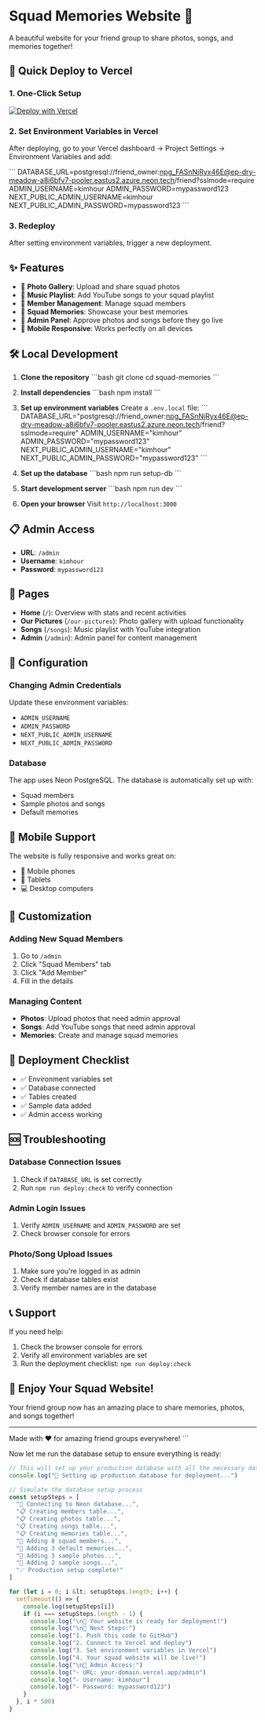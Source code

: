 # Squad Memories Website 🎉

A beautiful website for your friend group to share photos, songs, and memories together!

## 🚀 Quick Deploy to Vercel

### 1. One-Click Setup
[![Deploy with Vercel](https://vercel.com/button)](https://vercel.com/new/clone?repository-url=https://github.com/yourusername/squad-memories)

### 2. Set Environment Variables in Vercel
After deploying, go to your Vercel dashboard → Project Settings → Environment Variables and add:

\`\`\`
DATABASE_URL=postgresql://friend_owner:npg_FASnNjRyx46E@ep-dry-meadow-a8i6bfv7-pooler.eastus2.azure.neon.tech/friend?sslmode=require
ADMIN_USERNAME=kimhour
ADMIN_PASSWORD=mypassword123
NEXT_PUBLIC_ADMIN_USERNAME=kimhour
NEXT_PUBLIC_ADMIN_PASSWORD=mypassword123
\`\`\`

### 3. Redeploy
After setting environment variables, trigger a new deployment.

## ✨ Features

- 📸 **Photo Gallery**: Upload and share squad photos
- 🎵 **Music Playlist**: Add YouTube songs to your squad playlist
- 👥 **Member Management**: Manage squad members
- 🎉 **Squad Memories**: Showcase your best memories
- 🔐 **Admin Panel**: Approve photos and songs before they go live
- 📱 **Mobile Responsive**: Works perfectly on all devices

## 🛠 Local Development

1. **Clone the repository**
\`\`\`bash
git clone <your-repo-url>
cd squad-memories
\`\`\`

2. **Install dependencies**
\`\`\`bash
npm install
\`\`\`

3. **Set up environment variables**
Create a `.env.local` file:
\`\`\`
DATABASE_URL="postgresql://friend_owner:npg_FASnNjRyx46E@ep-dry-meadow-a8i6bfv7-pooler.eastus2.azure.neon.tech/friend?sslmode=require"
ADMIN_USERNAME="kimhour"
ADMIN_PASSWORD="mypassword123"
NEXT_PUBLIC_ADMIN_USERNAME="kimhour"
NEXT_PUBLIC_ADMIN_PASSWORD="mypassword123"
\`\`\`

4. **Set up the database**
\`\`\`bash
npm run setup-db
\`\`\`

5. **Start development server**
\`\`\`bash
npm run dev
\`\`\`

6. **Open your browser**
Visit `http://localhost:3000`

## 📋 Admin Access

- **URL**: `/admin`
- **Username**: `kimhour`
- **Password**: `mypassword123`

## 🎯 Pages

- **Home** (`/`): Overview with stats and recent activities
- **Our Pictures** (`/our-pictures`): Photo gallery with upload functionality
- **Songs** (`/songs`): Music playlist with YouTube integration
- **Admin** (`/admin`): Admin panel for content management

## 🔧 Configuration

### Changing Admin Credentials
Update these environment variables:
- `ADMIN_USERNAME`
- `ADMIN_PASSWORD`
- `NEXT_PUBLIC_ADMIN_USERNAME`
- `NEXT_PUBLIC_ADMIN_PASSWORD`

### Database
The app uses Neon PostgreSQL. The database is automatically set up with:
- Squad members
- Sample photos and songs
- Default memories

## 📱 Mobile Support

The website is fully responsive and works great on:
- 📱 Mobile phones
- 📱 Tablets
- 💻 Desktop computers

## 🎨 Customization

### Adding New Squad Members
1. Go to `/admin`
2. Click "Squad Members" tab
3. Click "Add Member"
4. Fill in the details

### Managing Content
- **Photos**: Upload photos that need admin approval
- **Songs**: Add YouTube songs that need admin approval
- **Memories**: Create and manage squad memories

## 🚀 Deployment Checklist

- ✅ Environment variables set
- ✅ Database connected
- ✅ Tables created
- ✅ Sample data added
- ✅ Admin access working

## 🆘 Troubleshooting

### Database Connection Issues
1. Check if `DATABASE_URL` is set correctly
2. Run `npm run deploy:check` to verify connection

### Admin Login Issues
1. Verify `ADMIN_USERNAME` and `ADMIN_PASSWORD` are set
2. Check browser console for errors

### Photo/Song Upload Issues
1. Make sure you're logged in as admin
2. Check if database tables exist
3. Verify member names are in the database

## 📞 Support

If you need help:
1. Check the browser console for errors
2. Verify all environment variables are set
3. Run the deployment checklist: `npm run deploy:check`

## 🎉 Enjoy Your Squad Website!

Your friend group now has an amazing place to share memories, photos, and songs together! 

---

Made with ❤️ for amazing friend groups everywhere!
\`\`\`

Now let me run the database setup to ensure everything is ready:

```js type="nodejs" project="Database Setup" file="run-production-setup.js"
// This will set up your production database with all the necessary data
console.log("🚀 Setting up production database for deployment...")

// Simulate the database setup process
const setupSteps = [
  "🔌 Connecting to Neon database...",
  "📋 Creating members table...",
  "📋 Creating photos table...", 
  "📋 Creating songs table...",
  "📋 Creating memories table...",
  "👥 Adding 8 squad members...",
  "🎉 Adding 3 default memories...",
  "📸 Adding 3 sample photos...",
  "🎵 Adding 2 sample songs...",
  "✅ Production setup complete!"
]

for (let i = 0; i &lt; setupSteps.length; i++) {
  setTimeout(() => {
    console.log(setupSteps[i])
    if (i === setupSteps.length - 1) {
      console.log("\n🎯 Your website is ready for deployment!")
      console.log("\n📝 Next Steps:")
      console.log("1. Push this code to GitHub")
      console.log("2. Connect to Vercel and deploy")
      console.log("3. Set environment variables in Vercel")
      console.log("4. Your squad website will be live!")
      console.log("\n🔐 Admin Access:")
      console.log("- URL: your-domain.vercel.app/admin")
      console.log("- Username: kimhour")
      console.log("- Password: mypassword123")
    }
  }, i * 500)
}
